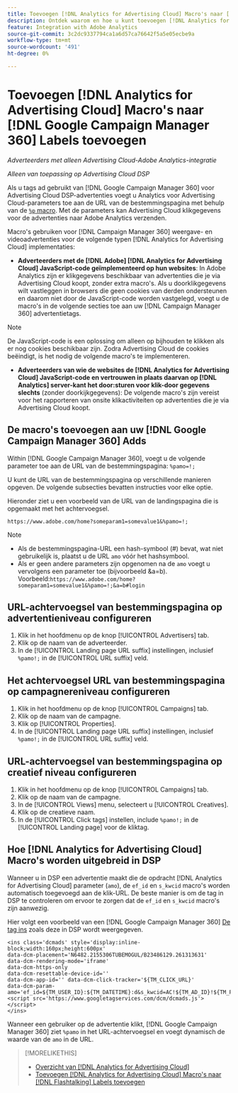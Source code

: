 ```yaml
---
title: Toevoegen [!DNL Analytics for Advertising Cloud] Macro's naar [!DNL Google Campaign Manager 360] Labels toevoegen
description: Ontdek waarom en hoe u kunt toevoegen [!DNL Analytics for Advertising Cloud] macro's voor uw [!DNL Google Campaign Manager 360] advertentietags
feature: Integration with Adobe Analytics
source-git-commit: 3c2dc9337794ca1a6d57ca76642f5a5e05ecbe9a
workflow-type: tm+mt
source-wordcount: '491'
ht-degree: 0%

---
```


# Toevoegen [!DNL Analytics for Advertising Cloud] Macro&#39;s naar [!DNL Google Campaign Manager 360] Labels toevoegen

*Adverteerders met alleen Advertising Cloud-Adobe Analytics-integratie*

*Alleen van toepassing op Advertising Cloud DSP*

Als u tags ad gebruikt van [!DNL Google Campaign Manager 360] voor Advertising Cloud DSP-advertenties voegt u Analytics voor Advertising Cloud-parameters toe aan de URL van de bestemmingspagina met behulp van de [`%p` macro](https://support.google.com/campaignmanager/table/6096962). Met de parameters kan Advertising Cloud klikgegevens voor de advertenties naar Adobe Analytics verzenden.

Macro&#39;s gebruiken voor [!DNL Campaign Manager 360] weergave- en videoadvertenties voor de volgende typen [!DNL Analytics for Advertising Cloud] implementaties:

* **Adverteerders met de [!DNL Adobe] [!DNL Analytics for Advertising Cloud] JavaScript-code geïmplementeerd op hun websites**: In Adobe Analytics zijn er klikgegevens beschikbaar van advertenties die je via Advertising Cloud koopt, zonder extra macro&#39;s. Als u doorklikgegevens wilt vastleggen in browsers die geen cookies van derden ondersteunen en daarom niet door de JavaScript-code worden vastgelegd, voegt u de macro&#39;s in de volgende secties toe aan uw [!DNL Campaign Manager 360] advertentietags.

>[!NOTE]
>
>De JavaScript-code is een oplossing om alleen op bijhouden te klikken als er nog cookies beschikbaar zijn. Zodra Advertising Cloud de cookies beëindigt, is het nodig de volgende macro&#39;s te implementeren.

* **Adverteerders van wie de websites de [!DNL Analytics for Advertising Cloud] JavaScript-code en vertrouwen in plaats daarvan op [!DNL Analytics] server-kant het door:sturen voor klik-door gegevens slechts** (zonder doorkijkgegevens): De volgende macro&#39;s zijn vereist voor het rapporteren van onsite klikactiviteiten op advertenties die je via Advertising Cloud koopt.

## De macro&#39;s toevoegen aan uw [!DNL Google Campaign Manager 360] Adds

Within [!DNL Google Campaign Manager 360], voegt u de volgende parameter toe aan de URL van de bestemmingspagina: `%pamo=!;`

U kunt de URL van de bestemmingspagina op verschillende manieren opgeven. De volgende subsecties bevatten instructies voor elke optie.

Hieronder ziet u een voorbeeld van de URL van de landingspagina die is opgemaakt met het achtervoegsel.

```
https://www.adobe.com/home?someparam1=somevalue1&%pamo=!;
```

>[!NOTE]
>
>
>* Als de bestemmingspagina-URL een hash-symbool (#) bevat, wat niet gebruikelijk is, plaatst u de URL `amo` vóór het hashsymbool.
>* Als er geen andere parameters zijn opgenomen na de `amo` voegt u vervolgens een parameter toe (bijvoorbeeld &amp;a=b). Voorbeeld:`https://www.adobe.com/home?someparam1=somevalue1&%pamo=!;&a=b#login`


## URL-achtervoegsel van bestemmingspagina op advertentieniveau configureren

1. Klik in het hoofdmenu op de knop [!UICONTROL Advertisers] tab.
1. Klik op de naam van de adverteerder.
1. In de [!UICONTROL Landing page URL suffix] instellingen, inclusief `%pamo!;` in de [!UICONTROL URL suffix] veld.

## Het achtervoegsel URL van bestemmingspagina op campagnereniveau configureren

1. Klik in het hoofdmenu op de knop [!UICONTROL Campaigns] tab.
1. Klik op de naam van de campagne.
1. Klik op [!UICONTROL Properties].
1. In de [!UICONTROL Landing page URL suffix] instellingen, inclusief `%pamo!;` in de [!UICONTROL URL suffix] veld.

## URL-achtervoegsel van bestemmingspagina op creatief niveau configureren

1. Klik in het hoofdmenu op de knop [!UICONTROL Campaigns] tab.
1. Klik op de naam van de campagne.
1. In de [!UICONTROL Views] menu, selecteert u [!UICONTROL Creatives].
1. Klik op de creatieve naam.
1. In de [!UICONTROL Click tags] instellen, include `%pamo!;` in de [!UICONTROL Landing page] voor de kliktag.

## Hoe [!DNL Analytics for Advertising Cloud] Macro&#39;s worden uitgebreid in DSP

Wanneer u in DSP een advertentie maakt die de opdracht [!DNL Analytics for Advertising Cloud] parameter (`amo`), de `ef_id` en `s_kwcid` macro&#39;s worden automatisch toegevoegd aan de klik-URL. De beste manier is om de tag in DSP te controleren om ervoor te zorgen dat de `ef_id` en `s_kwcid` macro&#39;s zijn aanwezig.

Hier volgt een voorbeeld van een [!DNL Google Campaign Manager 360] [De tag ins](https://support.google.com/campaignmanager/answer/6080468) zoals deze in DSP wordt weergegeven.

```
<ins class='dcmads' style='display:inline-block;width:160px;height:600px'
data-dcm-placement='N6482.2155306TUBEMOGUL/B23486129.261313631'
data-dcm-rendering-mode='iframe'
data-dcm-https-only
data-dcm-resettable-device-id=''
data-dcm-app-id='' data-dcm-click-tracker='${TM_CLICK_URL}'
data-dcm-param-amo='ef_id=${TM_USER_ID}:${TM_DATETIME}:d&s_kwcid=AC!${TM_AD_ID}!${TM_PLACEMENT_ID}'>
<script src='https://www.googletagservices.com/dcm/dcmads.js'></script>
</ins>
```

Wanneer een gebruiker op de advertentie klikt, [!DNL Google Campaign Manager 360] ziet `%pamo` in het URL-achtervoegsel en voegt dynamisch de waarde van de `amo` in de URL.


>[!MORELIKETHIS]
>
>* [Overzicht van [!DNL Analytics for Advertising Cloud]](overview.md)
>* [Toevoegen [!DNL Analytics for Advertising Cloud] Macro&#39;s naar [!DNL Flashtalking] Labels toevoegen](macros-flashtalking.md)

